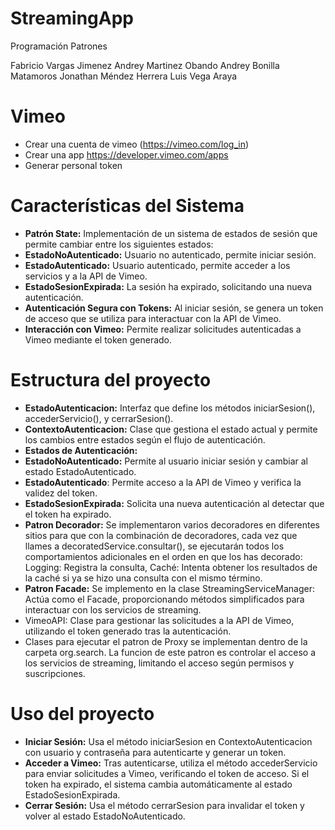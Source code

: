 # StreamingApp
Programación Patrones

Fabricio Vargas Jimenez
Andrey Martinez Obando
Andrey Bonilla Matamoros 
Jonathan Méndez Herrera
Luis Vega Araya
# Vimeo

- Crear una cuenta de vimeo (https://vimeo.com/log_in)
- Crear una app https://developer.vimeo.com/apps
- Generar personal token
# Características del Sistema
- **Patrón State:** Implementación de un sistema de estados de sesión que permite cambiar entre los siguientes estados:
- **EstadoNoAutenticado:** Usuario no autenticado, permite iniciar sesión.
- **EstadoAutenticado:** Usuario autenticado, permite acceder a los servicios y a la API de Vimeo.
- **EstadoSesionExpirada:** La sesión ha expirado, solicitando una nueva autenticación.
- **Autenticación Segura con Tokens:** Al iniciar sesión, se genera un token de acceso que se utiliza para interactuar con la API de Vimeo.
- **Interacción con Vimeo:** Permite realizar solicitudes autenticadas a Vimeo mediante el token generado.
# Estructura del proyecto
- **EstadoAutenticacion:** Interfaz que define los métodos iniciarSesion(), accederServicio(), y cerrarSesion().
- **ContextoAutenticacion:** Clase que gestiona el estado actual y permite los cambios entre estados según el flujo de autenticación.
- **Estados de Autenticación:**
-  **EstadoNoAutenticado:** Permite al usuario iniciar sesión y cambiar al estado EstadoAutenticado.
-  **EstadoAutenticado**: Permite acceso a la API de Vimeo y verifica la validez del token.
-  **EstadoSesionExpirada:** Solicita una nueva autenticación al detectar que el token ha expirado.
-  **Patron Decorador:** Se implementaron varios decoradores en diferentes sitios para que con la combinación de decoradores, cada vez que llames a decoratedService.consultar(), se ejecutarán todos los comportamientos adicionales en el orden en que los has decorado: Logging: Registra la consulta, Caché: Intenta obtener los resultados de la caché si ya se hizo una consulta con el mismo término.
-  **Patron Facade:** Se implemento en la clase StreamingServiceManager: Actúa como el Facade, proporcionando métodos simplificados para interactuar con los servicios de streaming.
- VimeoAPI: Clase para gestionar las solicitudes a la API de Vimeo, utilizando el token generado tras la autenticación.
- Clases para ejecutar el  patron de Proxy se implementan dentro de la carpeta org.search. La funcion de este patron es  controlar el acceso a los servicios de streaming, limitando el acceso según permisos y suscripciones.

# Uso del proyecto
- **Iniciar Sesión:** Usa el método iniciarSesion en ContextoAutenticacion con usuario y contraseña para autenticarte y generar un token.
- **Acceder a Vimeo:** Tras autenticarse, utiliza el método accederServicio para enviar solicitudes a Vimeo, verificando el token de acceso. Si el token ha expirado, el sistema cambia automáticamente al estado EstadoSesionExpirada.
- **Cerrar Sesión:** Usa el método cerrarSesion para invalidar el token y volver al estado EstadoNoAutenticado.
   
